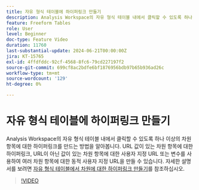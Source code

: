 ```yaml
---
title: 자유 형식 테이블에 하이퍼링크 만들기
description: Analysis Workspace의 자유 형식 테이블 내에서 클릭할 수 있도록 하나 이상의 차원 항목에 대한 하이퍼링크를 만드는 방법을 알아봅니다. URL 값이 있는 차원 항목에 대한 하이퍼링크, URL이 아닌 값이 있는 차원 항목에 대한 사용자 지정 URL 또는 변수를 사용하여 여러 차원 항목에 대한 동적 사용자 지정 URL을 만들 수 있습니다.
feature: Freeform Tables
role: User
level: Beginner
doc-type: Feature Video
duration: 11760
last-substantial-update: 2024-06-21T00:00:00Z
jira: KT-15765
exl-id: 4ffdfddc-92cf-4568-8fc6-79cd227197f2
source-git-commit: 699cf8ac2bdfe6bf1876956bdb97b65b936ad26c
workflow-type: tm+mt
source-wordcount: '129'
ht-degree: 0%

---
```


# 자유 형식 테이블에 하이퍼링크 만들기

Analysis Workspace의 자유 형식 테이블 내에서 클릭할 수 있도록 하나 이상의 차원 항목에 대한 하이퍼링크를 만드는 방법을 알아봅니다. URL 값이 있는 차원 항목에 대한 하이퍼링크, URL이 아닌 값이 있는 차원 항목에 대한 사용자 지정 URL 또는 변수를 사용하여 여러 차원 항목에 대한 동적 사용자 지정 URL을 만들 수 있습니다. 자세한 설명서를 보려면 [자유 형식 테이블에서 차원에 대한 하이퍼링크 만들기](https://experienceleague.adobe.com/ko/docs/analytics/analyze/analysis-workspace/visualizations/freeform-table/freeform-table-hyperlinks)를 참조하십시오.

>[!VIDEO](https://video.tv.adobe.com/v/3430411/?learn=on)
